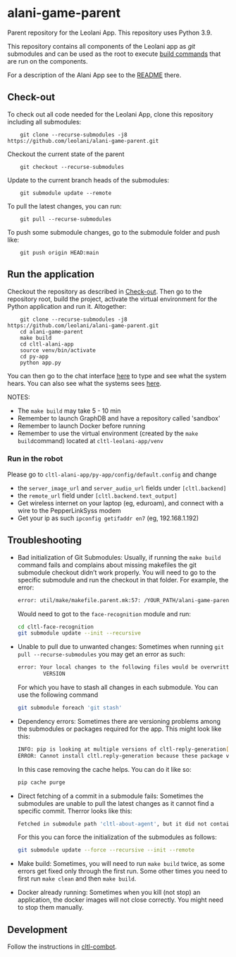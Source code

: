 # alani-game-parent

Parent repository for the Leolani App. This repository uses Python 3.9.

This repository contains all components of the Leolani app as _git_ submodules and can be used as the root to
execute [build commands](https://github.com/leolani/cltl-build/tree/main/make) that are run on the components.

For a description of the Alani App see to the [README](https://github.com/leolani/cltl-alani-app) there.

## Check-out

To check out all code needed for the Leolani App, clone this repository including all submodules:

        git clone --recurse-submodules -j8 https://github.com/leolani/alani-game-parent.git

Checkout the current state of the parent

        git checkout --recurse-submodules

Update to the current branch heads of the submodules:

        git submodule update --remote

To pull the latest changes, you can run:

        git pull --recurse-submodules

To push some submodule changes, go to the submodule folder and push like:

        git push origin HEAD:main

## Run the application

Checkout the repository as described in [Check-out](#check-out). Then go to the repository root, build the project,
activate the virtual environment for the Python application and run it. Altogether:

        git clone --recurse-submodules -j8 https://github.com/leolani/alani-game-parent.git
        cd alani-game-parent
        make build
        cd cltl-alani-app
        source venv/bin/activate
        cd py-app
        python app.py

You can then go to the chat interface [here](http://0.0.0.0:8000/chatui/static/chat.html) to type and see what the
system hears. You can also see what the systems sees [here](http://0.0.0.0:8000/monitoring/static/monitoring.html).

NOTES:

- The `make build` may take 5 - 10 min
- Remember to launch GraphDB and have a repository called 'sandbox'
- Remember to launch Docker before running
- Remember to use the virtual environment (created by the `make build`command) located at `cltl-leolani-app/venv`

### Run in the robot

Please go to `cltl-alani-app/py-app/config/default.config` and change

* the `server_image_url` and `server_audio_url` fields under `[cltl.backend]`
* the `remote_url` field under `[cltl.backend.text_output]`
* Get wireless internet on your laptop (eg, eduroam), and connect with a wire to the PepperLinkSyss modem
* Get your ip as such `ipconfig getifaddr en7` (eg, 192.168.1.192)

## Troubleshooting

- Bad initialization of Git Submodules: Usually, if running the `make build` command fails and complains about missing
  makefiles the git submodule checkout didn’t work properly. You will need to go to the specific submodule and run the
  checkout in that folder. For example, the error:

  ``` bash
  error: util/make/makefile.parent.mk:57: /YOUR_PATH/alani-game-parent/cltl-face-recognition/makefile.d: No such file or directory
  ```

  Would need to got to the `face-recognition` module and run:

  ``` bash 
  cd cltl-face-recognition
  git submodule update --init --recursive
  ```

- Unable to pull due to unwanted changes: Sometimes when running `git pull --recurse-submodules` you may get an error as
  such:

  ```bash
  error: Your local changes to the following files would be overwritten by checkout:
          VERSION
  
  ```

  For which you have to stash all changes in each submodule. You can use the following command

  ```bash
  git submodule foreach 'git stash'
  ```

- Dependency errors: Sometimes there are versioning problems among the submodules or packages required for the app. This
  might look like this:

  ```bash
  INFO: pip is looking at multiple versions of cltl-reply-generation[service] to determine which version is compatible with other requirements. This could take a while.
  ERROR: Cannot install cltl.reply-generation because these package versions have conflicting dependencies.
  ```

  In this case removing the cache helps. You can do it like so:

  ```bash 
  pip cache purge
  ```

- Direct fetching of a commit in a submodule fails: Sometimes the submodules are unable to pull the latest changes as it
  cannot find a specific commit. Therror looks like this:

  ```bash
  Fetched in submodule path 'cltl-about-agent', but it did not contain 017668c1d9dbb36c858fa803fd6285e1236c7d38. Direct fetching of that commit failed.
  ```

  For this you can force the initialization of the submodules as follows:

  ```bash
  git submodule update --force --recursive --init --remote
  ```

- Make build: Sometimes, you will need to run `make build` twice, as some errors get fixed only through the first run.
  Some other times you need to first run `make clean` and then `make build`.

- Docker already running: Sometimes when you kill (not stop) an application, the docker images will not close correctly.
  You might need to stop them manually.

## Development

Follow the instructions in [cltl-combot](https://github.com/leolani/cltl-combot).
